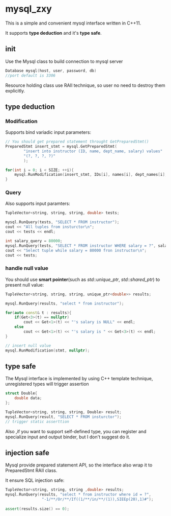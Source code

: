 # mysql_zxy
This is a simple and convenient mysql interface written in C++11.

It supports **type deduction** and it's **type safe**.

## init
Use the Mysql class to build connection to mysql server
```cpp
Database mysql(host, user, password, db)
//port default is 3306
```
Resource holding class use RAII technique, so user no need to destroy them explicitly.

## type deduction
### Modification
Supports bind variadic input parameters:
```cpp
// You should get prepared statement throught GetPreparedStmt()
PreparedStmt insert_stmt = mysql.GetPreparedStmt(
		"insert into instructor (ID, name, dept_name, salary) values"
		"(?, ?, ?, ?)"
		);

for(int i = 0; i < SIZE; ++i){
	mysql.RunModification(insert_stmt, IDs[i], names[i], dept_names[i], salarys[i]);
}
```
### Query
Also supports input paramters:
```cpp
TupleVector<string, string, string, double> tests;

mysql.RunQuery(tests, "SELECT * FROM instructor");	
cout << "All tuples from insturctor\n";	
cout << tests << endl;

int salary_query = 80000;
mysql.RunQuery(tests, "SELECT * FROM instructor WHERE salary = ?", salary_query);
cout << "Select tuple while salary = 80000 fron instructor\n";
cout << tests;
```
### handle null value
You should use **smart pointer**(such as *std::unique_ptr*, *std::shared_ptr*) to present null value:
```cpp
TupleVector<string, string, string, unique_ptr<double>> results;

mysql.RunQuery(results, "select * from instructor");

for(auto const& t : results){
	if(Get<3>(t) == nullptr)
		cout << Get<1>(t) << "'s salary is NULL" << endl;
	else
		cout << Get<1>(t) << "'s salary is " << Get<3>(t) << endl;
}
```
```cpp
// insert null value
mysql.RunModification(stmt, nullptr);
```

## type safe
The Mysql interface is implemented by using C++ template technique, unregistered types will trigger assertion
```cpp
struct Double{
	double data;
};

TupleVector<string, string, string, Double> result;
mysql.RunQuery(result, "SELECT * FROM insturctor");
// trigger static asserttion
```
Also ,if you want to support self-defined type, you can register and specialize input and output binder, but I don't suggest do it.

## injection safe
Mysql provide prepared statement API, so the interface also wrap it to PreparedStmt RAII class.

It ensure SQL injection safe:

```cpp
TupleVector<string, string, string ,double> results;
mysql.RunQuery(results, "select * from instructor where id = ?", 
				"-1/**/Or/**/If((1/**/in/**/(1)),SIEEp(20),1)#");
				
assert(results.size() == 0);	
```

